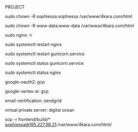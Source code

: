 PROJECT

sudo chown -R sophiessa:sophiessa /var/www/4kara.com/html

sudo chown -R www-data:www-data /var/www/4kara.com/html

sudo nginx -t

sudo systemctl restart nginx

sudo systemctl restart gunicorn.service

sudo systemctl status gunicorn.service

sudo systemctl status nginx



google-oauth2: gcp

google-vertex-ai: gcp

email-vertification: sendgrid

virtual private server: digital ocean


scp -r frontend/build/* sophiessa@165.227.98.21:/var/www/4kara.com/html/